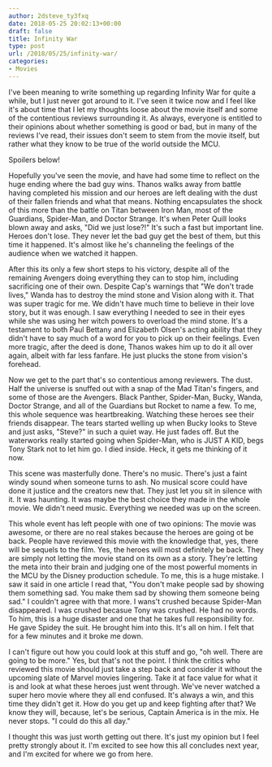 ```yaml
---
author: 2dsteve_ty3fxq
date: 2018-05-25 20:02:13+00:00
draft: false
title: Infinity War
type: post
url: /2018/05/25/infinity-war/
categories:
- Movies
---
```


I've been meaning to write something up regarding Infinity War for quite a while, but I just never got around to it. I've seen it twice now and I feel like it's about time that I let my thoughts loose about the movie itself and some of the contentious reviews surrounding it. As always, everyone is entitled to their opinions about whether something is good or bad, but in many of the reviews I've read, their issues don't seem to stem from the movie itself, but rather what they know to be true of the world outside the MCU.

Spoilers below!

<!-- more -->

Hopefully you've seen the movie, and have had some time to reflect on the huge ending where the bad guy wins. Thanos walks away from battle having completed his mission and our heroes are left dealing with the dust of their fallen friends and what that means. Nothing encapsulates the shock of this more than the battle on Titan between Iron Man, most of the Guardians, Spider-Man, and Doctor Strange. It's when Peter Quill looks blown away and asks, "Did we just lose?!" It's such a fast but important line. Heroes don't lose. They never let the bad guy get the best of them, but this time it happened. It's almost like he's channeling the feelings of the audience when we watched it happen.

After this its only a few short steps to his victory, despite all of the remaining Avengers doing everything they can to stop him, including sacrificing one of their own. Despite Cap's warnings that "We don't trade lives," Wanda has to destroy the mind stone and Vision along with it. That was super tragic for me. We didn't have much time to believe in their love story, but it was enough. I saw everything I needed to see in their eyes while she was using her witch powers to overload the mind stone. It's a testament to both Paul Bettany and Elizabeth Olsen's acting ability that they didn't have to say much of a word for you to pick up on their feelings. Even more tragic, after the deed is done, Thanos wakes him up to do it all over again, albeit with far less fanfare. He just plucks the stone from vision's forehead.

Now we get to the part that's so contentious among reviewers. The dust. Half the universe is snuffed out with a snap of the Mad Titan's fingers, and some of those are the Avengers. Black Panther, Spider-Man, Bucky, Wanda, Doctor Strange, and all of the Guardians but Rocket to name a few. To me, this whole sequence was heartbreaking. Watching these heroes see their friends disappear. The tears started welling up when Bucky looks to Steve and just asks, "Steve?" in such a quiet way. He just fades off. But the waterworks really started going when Spider-Man, who is JUST A KID, begs Tony Stark not to let him go. I died inside. Heck, it gets me thinking of it now.

This scene was masterfully done. There's no music. There's just a faint windy sound when someone turns to ash. No musical score could have done it justice and the creators new that. They just let you sit in silence with it. It was haunting. It was maybe the best choice they made in the whole movie. We didn't need music. Everything we needed was up on the screen.

This whole event has left people with one of two opinions: The movie was awesome, or there are no real stakes because the heroes are going ot be back. People have reviewed this movie with the knowledge that, yes, there will be sequels to the film. Yes, the heroes will most definitely be back. They are simply not letting the movie stand on its own as a story. They're letting the meta into their brain and judging one of the most powerful moments in the MCU by the Disney production schedule. To me, this is a huge mistake. I saw it said in one article I read that, "You don't make people sad by showing them something sad. You make them sad by showing them someone being sad." I couldn't agree with that more. I wans't crushed because Spider-Man disappeared. I was crushed becasue Tony was crushed. He had no words. To him, this is a huge disaster and one that he takes full responsibility for. He gave Spidey the suit. He brought him into this. It's all on him. I felt that for a few minutes and it broke me down.

I can't figure out how you could look at this stuff and go, "oh well. There are going to be more." Yes, but that's not the point. I think the critics who reviewed this movie should just take a step back and consider it without the upcoming slate of Marvel movies lingering. Take it at face value for what it is and look at what these heroes just went through. We've never watched a super hero movie where they all end confused. It's always a win, and this time they didn't get it. How do you get up and keep fighting after that? We know they will, because, let's be serious, Captain America is in the mix. He never stops. "I could do this all day."

I thought this was just worth getting out there. It's just my opinion but I feel pretty strongly about it. I'm excited to see how this all concludes next year, and I'm excited for where we go from here.
